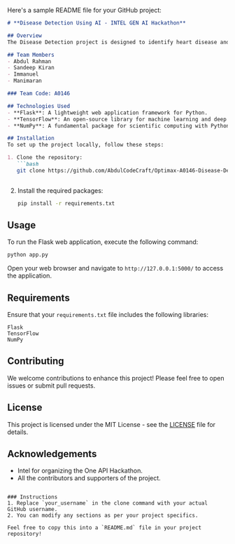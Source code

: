 Here's a sample README file for your GitHub project:

```markdown
# **Disease Detection Using AI - INTEL GEN AI Hackathon**

## Overview
The Disease Detection project is designed to identify heart disease and Alzheimer's disease using machine learning algorithms. Developed as part of the Intel One API Hackathon by Team Optimax, this web application is built using Flask and leverages powerful machine learning libraries for accurate predictions.

## Team Members
- Abdul Rahman
- Sandeep Kiran
- Immanuel
- Manimaran

### Team Code: A0146

## Technologies Used
- **Flask**: A lightweight web application framework for Python.
- **TensorFlow**: An open-source library for machine learning and deep learning.
- **NumPy**: A fundamental package for scientific computing with Python.

## Installation
To set up the project locally, follow these steps:

1. Clone the repository:
   ```bash
   git clone https://github.com/AbdulCodeCraft/Optimax-A0146-Disease-Detection-Using-AI.git
  
   ```

2. Install the required packages:
   ```bash
   pip install -r requirements.txt
   ```

## Usage
To run the Flask web application, execute the following command:

```bash
python app.py
```

Open your web browser and navigate to `http://127.0.0.1:5000/` to access the application.

## Requirements
Ensure that your `requirements.txt` file includes the following libraries:

```
Flask
TensorFlow
NumPy
```

## Contributing
We welcome contributions to enhance this project! Please feel free to open issues or submit pull requests.

## License
This project is licensed under the MIT License - see the [LICENSE](LICENSE) file for details.

## Acknowledgements
- Intel for organizing the One API Hackathon.
- All the contributors and supporters of the project.
```

### Instructions
1. Replace `your_username` in the clone command with your actual GitHub username.
2. You can modify any sections as per your project specifics. 

Feel free to copy this into a `README.md` file in your project repository!
